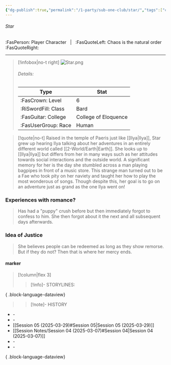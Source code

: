 ```yaml
---
{"dg-publish":true,"permalink":"/1-party/sub-one-club/star/","tags":["class/bard","race/human"]}
---
```




###### Star
:FasPerson: Player Character &nbsp; | &nbsp; :FasQuoteLeft: Chaos is the natural order :FasQuoteRight:
___
> [!infobox|no-t right]
> ![Star.png](/img/user/Assets/Images/Party/Star.png)
> ###### Details:
> | Type | Stat |
> | ---- | ---- |
> | :FasCrown: Level   | 6 |
> | :RiSwordFill: Class |  Bard|
> | :FasGuitar: College |  College of Eloquence|
> |  :FasUserGroup: Race |  Human|

> [!quote|no-t]
> Raised in the temple of Paeris just like [[Ilya\|Ilya]], Star grew up hearing Ilya talking about her adventures in an entirely different world called [[2-World/Earth\|Earth]]. She looks up to [[Ilya\|Ilya]] but differs from her in many ways  such as her attitudes towards social interactions and the outside world. A significant memory for her is the day she stumbled across a man playing bagpipes in front of a music store. This strange man turned out to be a Fae who took pity on her naviety and taught her how to play the most wonderous of songs. Though despite this, her goal is to go on an adventure just as grand as the one Ilya went on! 

### Experiences with romance?
> Has had a "puppy" crush before but then immediately forgot to confess to him. She then forgot about it the next and all subsequent days afterwards. 
### Idea of Justice
> She believes people can be redeemed as long as they show remorse. But if they do not? Then that is where her mercy ends. 
 
#### marker
> [!column|flex 3]
>> [!info]- STORYLINES:

{ .block-language-dataview}
>
>>[!note]- HISTORY
- \-
- \-
- [[Session 05 (2025-03-29)#Session 05\|Session 05 (2025-03-29)]]
- [[Session Notes/Session 04 (2025-03-07)#Session 04\|Session 04 (2025-03-07)]]
- \-
- \-

{ .block-language-dataview}